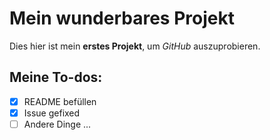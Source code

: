 # Mein wunderbares Projekt
Dies hier ist mein **erstes Projekt**, um *GitHub* auszuprobieren.

## Meine To-dos:
- [x] README befüllen
- [x] Issue gefixed
- [ ] Andere Dinge ...
